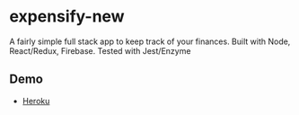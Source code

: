 # expensify-new
A fairly simple full stack app to keep track of your finances. 
Built with Node, React/Redux, Firebase. Tested with Jest/Enzyme

## Demo

* [Heroku](https://react-expensify-app-fabio.herokuapp.com/)
